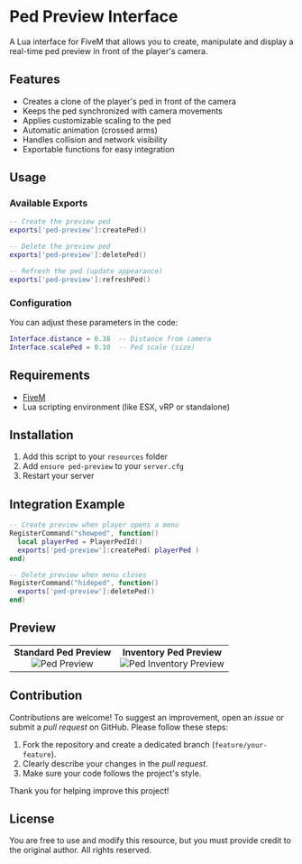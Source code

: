 # Ped Preview Interface

A Lua interface for FiveM that allows you to create, manipulate and display a real-time ped preview in front of the player's camera.

## Features

- Creates a clone of the player's ped in front of the camera
- Keeps the ped synchronized with camera movements
- Applies customizable scaling to the ped
- Automatic animation (crossed arms)
- Handles collision and network visibility
- Exportable functions for easy integration

## Usage

### Available Exports

```lua
-- Create the preview ped
exports['ped-preview']:createPed()

-- Delete the preview ped
exports['ped-preview']:deletePed()

-- Refresh the ped (update appearance)
exports['ped-preview']:refreshPed()
```

### Configuration

You can adjust these parameters in the code:

```lua
Interface.distance = 0.38  -- Distance from camera
Interface.scalePed = 0.10  -- Ped scale (size)
```

## Requirements

- [FiveM](https://fivem.net/)
- Lua scripting environment (like ESX, vRP or standalone)

## Installation

1. Add this script to your `resources` folder
2. Add `ensure ped-preview` to your `server.cfg`
3. Restart your server

## Integration Example

```lua
-- Create preview when player opens a menu
RegisterCommand("showped", function()
  local playerPed = PlayerPedId()
  exports['ped-preview']:createPed( playerPed )
end)

-- Delete preview when menu closes
RegisterCommand("hideped", function()
  exports['ped-preview']:deletePed()
end)
```

## Preview

<table>
  <tr>
    <td align="center">
      <strong>Standard Ped Preview</strong><br>
      <img src="./assets/preview.gif" alt="Ped Preview"/>
    </td>
    <td align="center">
      <strong>Inventory Ped Preview</strong><br>
      <img src="./assets/preview_ox_inventory.gif" alt="Ped Inventory Preview"/>
    </td>
  </tr>
</table>


## Contribution

Contributions are welcome! To suggest an improvement, open an *issue* or submit a *pull request* on GitHub. Please follow these steps:

1. Fork the repository and create a dedicated branch (`feature/your-feature`).
2. Clearly describe your changes in the *pull request*.
3. Make sure your code follows the project's style.

Thank you for helping improve this project!

## License

You are free to use and modify this resource, but you must provide credit to the original author. All rights reserved.